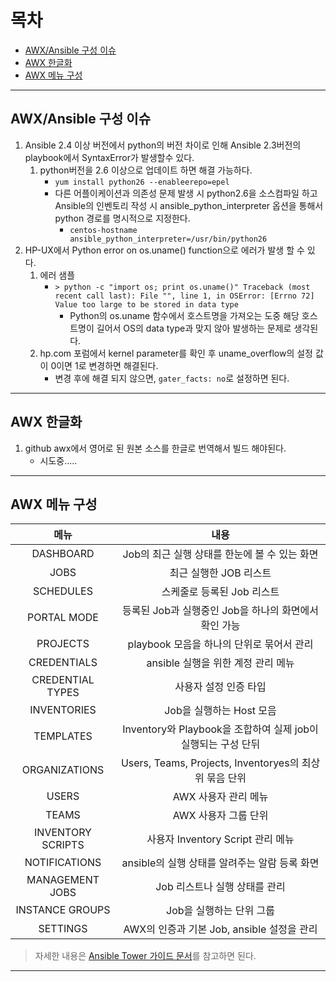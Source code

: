 # 목차 #
- [AWX/Ansible 구성 이슈](#1)
- [AWX 한글화](#2)
- [AWX 메뉴 구성](#3)

---

<a name="1"></a>

## AWX/Ansible 구성 이슈 ##
1. Ansible 2.4 이상 버전에서 python의 버전 차이로 인해 Ansible 2.3버전의 playbook에서 SyntaxError가 발생할수 있다.
   1. python버전을 2.6 이상으로 업데이트 하면 해결 가능하다.
      - `yum install python26 --enableerepo=epel`
      - 다른 어플이케이션과 의존성 문제 발생 시 python2.6을 소스컴파일 하고 Ansible의 인벤토리 작성 시 ansible_python_interpreter 옵션을 통해서 python 경로를 명시적으로 지정한다.
        - `centos-hostname ansible_python_interpreter=/usr/bin/python26`
2. HP-UX에서 Python error on os.uname() function으로 에러가 발생 할 수 있다.
   1. 에러 샘플
      - `> python -c "import os; print os.uname()" Traceback (most recent call last): File "", line 1, in OSError: [Errno 72] Value too large to be stored in data type`
        - Python의 os.uname 함수에서 호스트명을 가져오는 도중 해당 호스트명이 길어서 OS의 data type과 맞지 않아 발생하는 문제로 생각된다.
   2. hp.com 포럼에서 kernel parameter를 확인 후 uname_overflow의 설정 값이 0이면 1로 변경하면 해결된다.
      - 변경 후에 해결 되지 않으면, `gater_facts: no`로 설정하면 된다.


---

<a name="2"></a>

## AWX 한글화 ##
1. github awx에서 영어로 된 원본 소스를 한글로 번역해서 빌드 해야된다.
   - 시도중.....
---

<a name="3"></a>

## AWX 메뉴 구성 ##
|메뉴|내용|
|:-:|:-:|
|DASHBOARD|Job의 최근 실행 상태를 한눈에 볼 수 있는 화면|
|JOBS|최근 실행한 JOB 리스트|
|SCHEDULES|스케줄로 등록된 Job 리스트|
|PORTAL MODE|등록된 Job과 실행중인 Job을 하나의 화면에서 확인 가능|
|PROJECTS|playbook 모음을 하나의 단위로 묶어서 관리|
|CREDENTIALS|ansible 실행을 위한 계정 관리 메뉴 |
|CREDENTIAL TYPES|사용자 설정 인증 타입|
|INVENTORIES|Job을 실행하는 Host 모음|
|TEMPLATES|Inventory와 Playbook을 조합하여 실제 job이 실행되는 구성 단뒤 |
|ORGANIZATIONS|Users, Teams, Projects, Inventoryes의 최상위 묶음 단위|
|USERS|AWX 사용자 관리 메뉴|
|TEAMS|AWX 사용자 그룹 단위 |
|INVENTORY SCRIPTS|사용자 Inventory Script 관리 메뉴|
|NOTIFICATIONS|ansible의 실행 상태를 알려주는 알람 등록 화면|
|MANAGEMENT JOBS|Job 리스트나 실행 상태를 관리|
|INSTANCE GROUPS|Job을 실행하는 단위 그룹|
|SETTINGS|AWX의 인증과 기본 Job, ansible 설정을 관리|
> 자세한 내용은 [Ansible Tower 가이드 문서](http://docs.ansible.com/ansible-tower/)를 참고하면 된다.



---